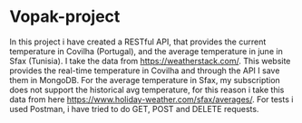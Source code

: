 # Vopak-project
In this project i have created a  RESTful API, that provides the current temperature in Covilha (Portugal), and 
the average temperature in june in Sfax (Tunisia). I take the data from https://weatherstack.com/. This website
provides the real-time temperature in Covilha and through the API I save them in MongoDB.
For the average temperature in Sfax, my subscription does not support the historical avg temperature, for this reason
i take this data from here https://www.holiday-weather.com/sfax/averages/.
For tests i used Postman, i have tried to do GET, POST and DELETE requests.
